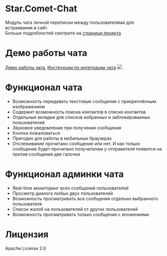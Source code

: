 <h1>Star.Comet-Chat</h1>
Модуль чата личной переписки между пользователями для встраивания в сайт. <br>
Больше подробностей смотрите на <a href="https://comet-server.com/wiki/doku.php/comet:star-comet-chat" >странице проекта</a>


<h1>Демо работы чата</h1>
<a href="https://comet-server.com/doc/CometQL/Star.Comet-Chat/backend-example/index.php">Демо работы чата</a>, 
<a href="https://comet-server.com/wiki/doku.php/comet:star-comet-chat#интеграция_чата">Инструкции по интеграции чата</a>
<img src="https://comet-server.com/wiki/lib/exe/fetch.php/star-comet-chat:screenshot_4_.png">

<h1>Функционал чата</h1>
<ul>
<li >Возможность передавать текстовые сообщения с прикреплённым изображением</li>
<li >Содержит возможность поиска контактов в списке контактов</li>
<li >Отдельные вкладки для списков избранных и заблокированных пользователей</li>
<li >Звуковое уведомление при получении сообщения</li>
<li >Кнопка пожаловаться</li>
<li >Пригоден для работы в мобильных браузерах</li>
<li >Отслеживание прочитано сообщение или нет. И как только сообщение будет прочитано получателем у отправителя появится на против сообщения две галочки</li>
</ul>

<h1>Функционал админки чата</h1>
<ul>
<li >Real-time мониторинг всех сообщений пользователей</li>
<li >Просмотр диалога любых двух пользователей</li>
<li >Возможность просматривать все сообщения отдельно выбранного пользователя</li>
<li >Список жалоб на пользователей от других пользователей</li>
<li >Возможность просматривать только сообщения с вложениями</li>
</ul>

<h1>Лицензия</h1>
Apache License 2.0